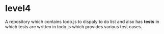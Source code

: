 # level4
A repository which contains todo.js to dispaly to do list and also has __tests__ in which tests are written in todo.js which provides various test cases.
